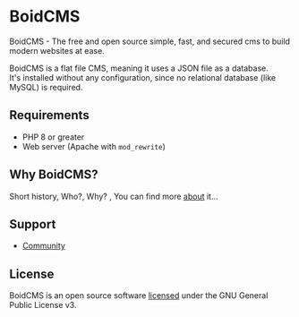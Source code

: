 # BoidCMS
BoidCMS - The free and open source simple, fast, and secured cms to build modern websites at ease.

BoidCMS is a flat file CMS, meaning it uses a JSON file as a database.     
It's installed without any configuration, since no relational database (like MySQL) is required.

## Requirements
 - PHP 8 or greater
 - Web server (Apache with `mod_rewrite`)


## Why BoidCMS?
Short history, Who?, Why? , You can find more [about](about) it...

## Support
 - [Community](https://github.com/BoidCMS/BoidCMS/discussions)


## License
BoidCMS is an open source software [licensed](license) under the GNU General Public License v3.
